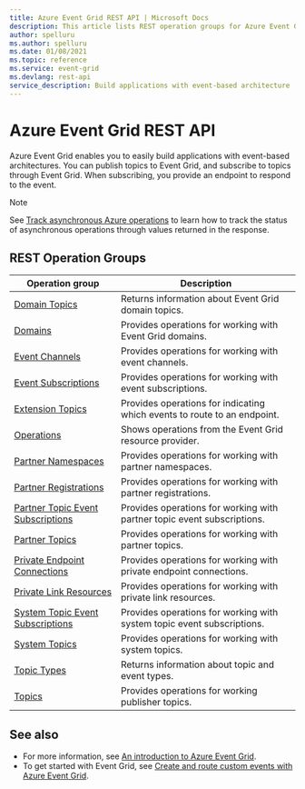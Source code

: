 ```yaml
---
title: Azure Event Grid REST API | Microsoft Docs
description: This article lists REST operation groups for Azure Event Grid. 
author: spelluru
ms.author: spelluru
ms.date: 01/08/2021
ms.topic: reference
ms.service: event-grid
ms.devlang: rest-api
service_description: Build applications with event-based architecture
---
```


# Azure Event Grid REST API

Azure Event Grid enables you to easily build applications with event-based architectures. You can publish topics to Event Grid, and subscribe to topics through Event Grid. When subscribing, you provide an endpoint to respond to the event. 

> [!NOTE]
> See [Track asynchronous Azure operations](/azure/azure-resource-manager/management/async-operations) to learn how to track the status of asynchronous operations through values returned in the response. 

## REST Operation Groups 

| Operation group | Description                                                        |
|-----------------|--------------------------------------------------------------------|
| [Domain Topics](/rest/api/eventgrid/version2021-12-01/domaintopics) | Returns information about Event Grid domain topics. |
| [Domains](/rest/api/eventgrid/version2021-12-01/domains) | Provides operations for working with Event Grid domains. |
| [Event Channels](/rest/api/eventgrid/version2021-12-01/eventchannels) | Provides operations for working with event channels. |
| [Event Subscriptions](/rest/api/eventgrid/version2021-12-01/eventsubscriptions) | Provides operations for working with event subscriptions. |
| [Extension Topics](/rest/api/eventgrid/version2021-12-01/extensiontopics) | Provides operations for indicating which events to route to an endpoint. |
| [Operations](/rest/api/eventgrid/version2021-12-01/operations) | Shows operations from the Event Grid resource provider. |
| [Partner Namespaces](/rest/api/eventgrid/version2021-12-01/partnernamespaces) | Provides operations for working with partner namespaces. |
| [Partner Registrations](/rest/api/eventgrid/version2021-12-01/partnerregistrations) | Provides operations for working with partner registrations. |
| [Partner Topic Event Subscriptions](/rest/api/eventgrid/version2021-12-01/partnertopiceventsubscriptions) | Provides operations for working with partner topic event subscriptions. |
| [Partner Topics](/rest/api/eventgrid/version2021-12-01/partnertopics) | Provides operations for working with partner topics. |
| [Private Endpoint Connections](/rest/api/eventgrid/version2021-12-01/privateendpointconnections) | Provides operations for working with private endpoint connections. |
| [Private Link Resources](/rest/api/eventgrid/version2021-12-01/privatelinkresources) | Provides operations for working with private link resources. |
| [System Topic Event Subscriptions](/rest/api/eventgrid/version2021-12-01/systemtopiceventsubscriptions) | Provides operations for working with system topic event subscriptions. |
| [System Topics](/rest/api/eventgrid/version2021-12-01/systemtopics) | Provides operations for working with system topics. |
| [Topic Types](/rest/api/eventgrid/version2021-12-01/topictypes) | Returns information about topic and event types. |
| [Topics](/rest/api/eventgrid/version2021-12-01/topics) | Provides operations for working publisher topics. |

## See also

- For more information, see [An introduction to Azure Event Grid](/azure/event-grid/overview).
- To get started with Event Grid, see [Create and route custom events with Azure Event Grid](/azure/event-grid/custom-event-quickstart).
